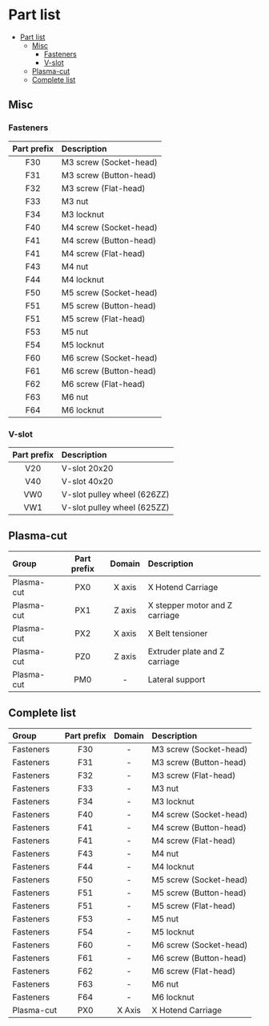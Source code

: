 # Part list

- [Part list](#part-list)
  - [Misc](#misc)
    - [Fasteners](#fasteners)
    - [V-slot](#v-slot)
  - [Plasma-cut](#plasma-cut)
  - [Complete list](#complete-list)

## Misc
### Fasteners
| Part prefix | Description            |
| :---------: | :--------------------- |
|     F30     | M3 screw (Socket-head) |
|     F31     | M3 screw (Button-head) |
|     F32     | M3 screw (Flat-head)   |
|     F33     | M3 nut                 |
|     F34     | M3 locknut             |
|     F40     | M4 screw (Socket-head) |
|     F41     | M4 screw (Button-head) |
|     F41     | M4 screw (Flat-head)   |
|     F43     | M4 nut                 |
|     F44     | M4 locknut             |
|     F50     | M5 screw (Socket-head) |
|     F51     | M5 screw (Button-head) |
|     F51     | M5 screw (Flat-head)   |
|     F53     | M5 nut                 |
|     F54     | M5 locknut             |
|     F60     | M6 screw (Socket-head) |
|     F61     | M6 screw (Button-head) |
|     F62     | M6 screw (Flat-head)   |
|     F63     | M6 nut                 |
|     F64     | M6 locknut             |

### V-slot
| Part prefix | Description                 |
| :---------: | :-------------------------- |
|     V20     | V-slot 20x20                |
|     V40     | V-slot 40x20                |
|     VW0     | V-slot pulley wheel (626ZZ) |
|     VW1     | V-slot pulley wheel (625ZZ) |


## Plasma-cut
| Group      | Part prefix | Domain | Description                    |
| :--------- | :---------: | :----: | :----------------------------- |
| Plasma-cut |     PX0     | X axis | X Hotend Carriage              |
| Plasma-cut |     PX1     | Z axis | X stepper motor and Z carriage |
| Plasma-cut |     PX2     | X axis | X Belt tensioner               |
| Plasma-cut |     PZ0     | Z axis | Extruder plate and Z carriage  |
| Plasma-cut |     PM0     |   -    | Lateral support                |


## Complete list
| Group      | Part prefix | Domain | Description            |
| :--------- | :---------: | :----: | :--------------------- |
| Fasteners  |     F30     |   -    | M3 screw (Socket-head) |
| Fasteners  |     F31     |   -    | M3 screw (Button-head) |
| Fasteners  |     F32     |   -    | M3 screw (Flat-head)   |
| Fasteners  |     F33     |   -    | M3 nut                 |
| Fasteners  |     F34     |   -    | M3 locknut             |
| Fasteners  |     F40     |   -    | M4 screw (Socket-head) |
| Fasteners  |     F41     |   -    | M4 screw (Button-head) |
| Fasteners  |     F41     |   -    | M4 screw (Flat-head)   |
| Fasteners  |     F43     |   -    | M4 nut                 |
| Fasteners  |     F44     |   -    | M4 locknut             |
| Fasteners  |     F50     |   -    | M5 screw (Socket-head) |
| Fasteners  |     F51     |   -    | M5 screw (Button-head) |
| Fasteners  |     F51     |   -    | M5 screw (Flat-head)   |
| Fasteners  |     F53     |   -    | M5 nut                 |
| Fasteners  |     F54     |   -    | M5 locknut             |
| Fasteners  |     F60     |   -    | M6 screw (Socket-head) |
| Fasteners  |     F61     |   -    | M6 screw (Button-head) |
| Fasteners  |     F62     |   -    | M6 screw (Flat-head)   |
| Fasteners  |     F63     |   -    | M6 nut                 |
| Fasteners  |     F64     |   -    | M6 locknut             |
| Plasma-cut |     PX0     | X Axis | X Hotend Carriage      |